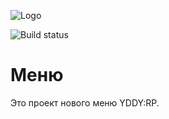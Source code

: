 ![Logo](http://yrp.life/uploads/monthly_2019_02/yddy.png.71eb0c0de63bbb49e25079ee442d7e9d.png)

![Build status](https://ci.appveyor.com/api/projects/status/a9sybo9yvn3sxyqk?svg=true)

# Меню
Это проект нового меню YDDY:RP.
